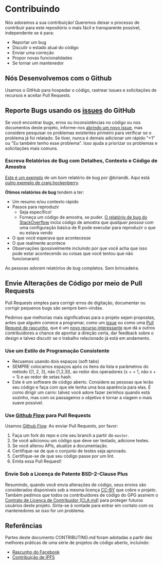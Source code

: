 # Contribuindo

Nós adoramos a sua contribuição! Queremos deixar o processo de contribuir para este repositório o mais fácil e transparente possível, independente se é para:
- Reportar um bug
- Discutir o estado atual do código
- Enviar uma correção
- Propor novas funcionalidades
- Se tornar um mantenedor

## Nós Desenvolvemos com o Github
Usamos o GitHub para hospedar o código, rastrear issues e solicitações de recursos e aceitar Pull Requests. 

## Reporte Bugs usando os [issues](https://github.com/BlockchainCommons/Learning-Bitcoin-from-the-Command-Line/issues) do GitHub

Se você encontrar bugs, erros ou inconsistências no código ou nos documentos deste projeto, informe-nos [abrindo um novo issue](https://github.com/BlockchainCommons/Learning-Bitcoin-from-the-Command-Line/issues/new), mas considere pesquisar os problemas existentes primeiro para verificar se o problema já foi relatado. Se tiver, nunca é demais adicionar um rápido "+1" ou "Eu também tenho esse problema". Isso ajuda a priorizar os problemas e solicitações mais comuns. 

### Escreva Relatórios de Bug com Detalhes, Contexto e Código de Amostra

[Este é um exemplo](http://stackoverflow.com/q/12488905/180626) de um bom relatório de bug por @briandk. Aqui está [outro exemplo de craig.hockenberry](http://www.openradar.me/11905408). 

**Ótimos relatórios de bug** tendem a ter:

- Um resumo e/ou contexto rápido
- Passos para reproduzir
   - Seja específico!
   - Forneça um código de amostra, se puder. [O relatório de bug do StackOverflow](http://stackoverflow.com/q/12488905/180626) inclui código de amostra que *qualquer pessoa* com uma configuração básica de R pode executar para reproduzir o que eu estava vendo
- O que você esperava que acontecesse
- O que realmente acontece
- Observações (possivelmente incluindo por que você acha que isso pode estar acontecendo ou coisas que você tentou que não funcionaram)

As pessoas *adoram* relatórios de bug completos. Sem brincadeira.

## Envie Alterações de Código por meio de Pull Requests

Pull Requests simples para corrigir erros de digitação, documentar ou corrigir pequenos bugs são sempre bem-vindas.

Pedimos que melhorias mais significativas para o projeto sejam propostas, antes que alguém comece a programar, como um [issue](https://github.com/BlockchainCommons/Learning-Bitcoin-from-the-Command-Line/issues) ou como uma [Pull Request de rascunho](https://github.com/BlockchainCommons/Learning-Bitcoin-from-the-Command-Line/pulls), que é um [novo recurso interessante](https://github.blog/2019-02-14-introducing-draft-pull-requests/) que dá a outros contribuidores a chance de apontar a direção certa, dar feedback sobre o design e talvez discutir se o trabalho relacionado já está em andamento. 

### Use um Estilo de Programação Consistente

* Recuamos usando dois espaços (soft tabs)
* SEMPRE colocamos espaços após os itens da lista e parâmetros do método ([1, 2, 3], não [1,2,3]), ao redor dos operadores (x + = 1, não x + = 1) e ao redor de setas hash.
* Este é um software de código aberto. Considere as pessoas que lerão seu código e faça com que ele tenha uma boa aparência para elas. É como dirigir um carro: talvez você adore fazer zerinhos quando está sozinho, mas com os passageiros o objetivo é tornar a viagem o mais suave possível. 

### Use [Github Flow](https://guides.github.com/introduction/flow/index.html) para Pull Requests

Usamos [Github Flow](https://guides.github.com/introduction/flow/index.html). Ao enviar Pull Requests, por favor:

1. Faça um fork do repo e crie seu branch a partir do `master`.
2. Se você adicionou um código que deve ser testado, adicione testes.
3. Se você alterou APIs, atualize a documentação.
4. Certifique-se de que o conjunto de testes seja aprovado.
5. Certifique-se de que seu código passe por um lint.
6. Emita essa Pull Request! 

### Envie Sob a Licença de Patente BSD-2-Clause Plus

Resumindo, quando você envia alterações de código, seus envios são considerados disponíveis sob a mesma licença [CC-BY](../LICENSE-CC-BY-4.0.md) que cobre o projeto. Também pedimos que todos os contribuidores de código do GPG assinem o [Contrato de Licença de Contribuidor (CLA.md)](../CLA.md) para proteger futuros usuários deste projeto. Sinta-se à vontade para entrar em contato com os mantenedores se isso for um problema. 

## Referências

Partes deste documento CONTRIBUTING.md foram adotadas a partir das melhores práticas de uma série de projetos de código aberto, incluindo:
* [Rascunho do Facebook](https://github.com/facebook/draft-js/blob/a9316a723f9e918afde44dea68b5f9f39b7d9b00/CONTRIBUTING.md)
* [Contribuição de IPFS](https://github.com/ipfs/community/blob/master/CONTRIBUTING.md)